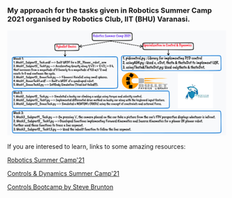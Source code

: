 ### My approach for the tasks given in Robotics Summer Camp 2021 organised by Robotics Club, IIT (BHU) Varanasi.

![Mind map](mind_map.jpeg "RoboCamp")

If you are interesed to learn, links to some amazing resources:

[Robotics Summer Camp'21](https://github.com/Robotics-Club-IIT-BHU/Robotics-Camp-2021)

[Controls & Dynamics Summer Camp'21](https://github.com/Robotics-Club-IIT-BHU/CnD-SummerCamp21)

[Controls Bootcamp by Steve Brunton](https://youtube.com/playlist?list=PLMrJAkhIeNNR20Mz-VpzgfQs5zrYi085m)